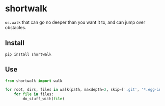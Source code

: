 # shortwalk

`os.walk` that can go no deeper than you want it to, and can jump over obstacles.

## Install

```
pip install shortwalk
```

## Use

```python
from shortwalk import walk

for root, dirs, files in walk(path, maxdepth=2, skip=['.git', '*.egg-info']):
    for file in files:
        do_stuff_with(file)
```